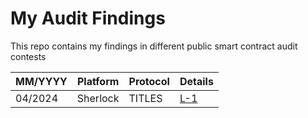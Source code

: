 # My Audit Findings

This repo contains my findings in different public smart contract audit contests

| MM/YYYY | Platform | Protocol | Details |
| --- | --- | --- | --- |
| 04/2024 | Sherlock | TITLES | [L-1](https://github.com/sherlock-audit/2024-04-titles-judging/issues/238) |
